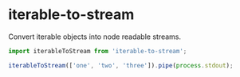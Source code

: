 # iterable-to-stream
Convert iterable objects into node readable streams.

```typescript
import iterableToStream from 'iterable-to-stream';

iterableToStream(['one', 'two', 'three']).pipe(process.stdout);
```

